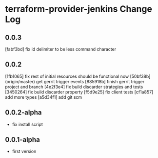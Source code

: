 # terraform-provider-jenkins Change Log

## 0.0.3

[fabf3bd] fix id delimiter to be less command character

## 0.0.2

[1fb1065] fix rest of initial resources should be functional now
[50bf38b] (origin/master) get gerrit trigger events
[885918b] finish gerrit trigger project and branch
[4e2f3e4] fix build discarder strategies and tests
[3450264] fix build discarder property
[f5d9e25] fix client tests
[cf1a857] add more types
[a5d34f1] add git scm

## 0.0.2-alpha

- fix install script

## 0.0.1-alpha

- first version